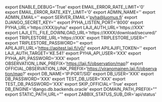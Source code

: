 ﻿
export ENABLE_DEBUG='True'
export EMAIL_ERROR_RATE_LIMIT='0'
export EMAIL_ERROR_RATE_KEY_LIMIT='0'
export ADMIN_NAME=''
export ADMIN_EMAIL=''
export SERVER_EMAIL='pyha@luomus.fi'
export DJANGO_SECRET_KEY=''
export PYHA_LISTEN_PORT='8000'
export PYHA_URL='https://XXX/pyha/'
export LAJI_AUTH_URL='https://XXX'
export LAJI_ETL_FILE_DOWNLOAD_URL='https://XXXX/download/secured/'
export TRIPLESTORE_URL='https://XXX'
export TRIPLESTORE_USER=''
export TRIPLESTORE_PASSWORD=''
export APILAJIFI_URL='https://apitest.laji.fi/v0/'
export APILAJIFI_TOKEN=''
export LAJI_AUTH_TARGET='KE.541'
export PYHA_API_USER='XXX'
export PYHA_API_PASSWORD='XXX'
export OBSERVATION_LINK_PREFIX='https://laji.fi/observation/map?'
export OFFICIAL_OBSERVATION_LINK_PREFIX='https://viranomainen.laji.fi/observation/map?'
export DB_NAME='IP:PORT/SID'
export DB_USER='XXX'
export DB_PASSWORD='XXX'
export TEST_DB_USER='XXX'
export TEST_DB_PASSWORD='XXX'
export SKIP_OFFICIAL='True'
export DB_ENGINE='django.db.backends.oracle'
export DOMAIN_PATH_PREFIX=""
export STATIC_PATH_URL=""
export ZABBIX_STATUS_SUB_DIR='api/status'
